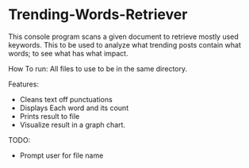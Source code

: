 # Trending-Words-Retriever
This console program scans a given document to retrieve mostly used keywords. This to be used to analyze what trending posts contain what words; to see what has what impact.

How To run:
All files to use to be in the same directory.

Features:
- Cleans text off punctuations
- Displays Each word and its count
- Prints result to file
- Visualize result in a graph chart.

TODO:
- Prompt user for file name
